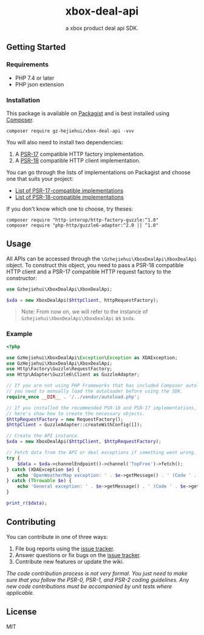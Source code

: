 <h1 align="center"> xbox-deal-api </h1>

<p align="center"> a xbox product deal api SDK.</p>


## Getting Started

### Requirements

- PHP 7.4 or later
- PHP json extension

### Installation

This package is available on [Packagist](https://packagist.org/packages/gz-hejiehui/xbox-deal-api) and is best installed using [Composer](http://getcomposer.org/).

```shell
composer require gz-hejiehui/xbox-deal-api -vvv
```

You will also need to install two dependencies:

1. A [PSR-17](https://www.php-fig.org/psr/psr-17/) compatible HTTP factory implementation.
2. A [PSR-18](https://www.php-fig.org/psr/psr-18/) compatible HTTP client implementation.

You can go through the lists of implementations on Packagist and choose one that suits your project:

- [List of PSR-17-compatible implementations](https://packagist.org/packages/php-http/http-message-implementations)
- [List of PSR-18-compatible implementations](https://packagist.org/packages/php-http/http-client-implementations)

If you don't know which one to choose, try theses:

```shell
composer require "http-interop/http-factory-guzzle:^1.0" 
composer require "php-http/guzzle6-adapter:^2.0 || ^1.0"
```

## Usage

All APIs can be accessed through the `\Gzhejiehui\XboxDealApi\XboxDealApi` object. To construct this object, you need to pass a PSR-18 compatible HTTP client and a PSR-17 compatible HTTP request factory to the constructor:

```php
use Gzhejiehui\XboxDealApi\XboxDealApi;

$xda = new XboxDealApi($httpClient, httpRequestFactory);
```

> Note: From now on, we will refer to the instance of `Gzhejiehui\XboxDealApi\XboxDealApi` as `$xda`.

### Example

```php
<?php

use GzHejiehui\XboxDealApi\Exception\Exception as XDAException;
use GzHejiehui\XboxDealApi\XboxDealApi;
use Http\Factory\Guzzle\RequestFactory;
use Http\Adapter\Guzzle6\Client as GuzzleAdapter;

// If you are not using PHP Frameworks that has included Composer autoloader, 
// you need to manually load the autoloader before using the SDK.
require_once __DIR__ . '/../vendor/autoload.php';

// If you installed the recommended PSR-18 and PSR-17 implementations, 
// here's show how to create the necessary objects.
$httpRequestFactory = new RequestFactory();
$httpClient = GuzzleAdapter::createWithConfig([]);

// Create the API instance.
$xda = new XboxDealApi($httpClient, $httpRequestFactory);

// Fetch data from the API or deal exceptions if something went wrong.
try {
    $data = $xda->channelEndpoint()->channel('TopFree')->fetch();
} catch (XDAException $e) {
    echo 'OpenWeatherMap exception: ' . $e->getMessage() . ' (Code ' . $e->getCode() . ').';
} catch (Throwable $e) {
    echo 'General exception: ' . $e->getMessage() . ' (Code ' . $e->getCode() . ').';
}

print_r($data);
```

## Contributing

You can contribute in one of three ways:

1. File bug reports using the [issue tracker](https://github.com/gz-hejiehui/xbox-deal-api/issues).
2. Answer questions or fix bugs on the [issue tracker](https://github.com/gz-hejiehui/xbox-deal-api/issues).
3. Contribute new features or update the wiki.

_The code contribution process is not very formal. You just need to make sure that you follow the PSR-0, PSR-1, and PSR-2 coding guidelines. Any new code contributions must be accompanied by unit tests where applicable._

## License

MIT
